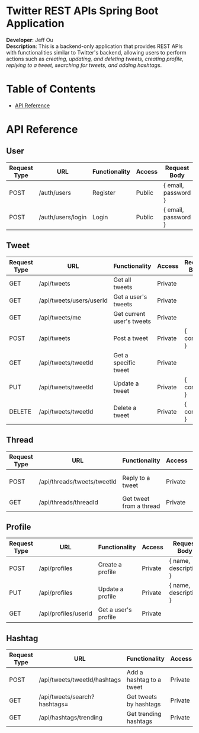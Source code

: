 # Twitter REST APIs Spring Boot Application
**Developer**: Jeff Ou  
**Description**: This is a backend-only application that provides REST APIs with functionalities similar to Twitter's backend, allowing users to perform actions such as *creating, updating, and deleting tweets, creating profile, replying to a tweet,  searching for tweets, and adding hashtags*.
# Table of Contents
- [API Reference](#api-reference)


# API Reference
## User

| Request Type | URL               | Functionality | Access | Request Body        |
|--------------|-------------------|---------------|--------|---------------------|
| POST         | /auth/users       | Register      | Public | { email, password } |
| POST         | /auth/users/login | Login         | Public | { email, password } |            

## Tweet
| Request Type | URL                      | Functionality             | Access  | Request Body |
|--------------|--------------------------|---------------------------|---------|--------------|
| GET          | /api/tweets              | Get all tweets            | Private |              |
| GET          | /api/tweets/users/userId | Get a user's tweets       | Private |              |
| GET          | /api/tweets/me           | Get current user's tweets | Private |              |
| POST         | /api/tweets              | Post a tweet              | Private | { content }  |
| GET          | /api/tweets/tweetId      | Get a specific tweet      | Private |              |
| PUT          | /api/tweets/tweetId      | Update a tweet            | Private | { content }  |
| DELETE       | /api/tweets/tweetId      | Delete a tweet            | Private | { content }  |

## Thread
| Request Type | URL                         | Functionality           | Access  | Request Body |
|--------------|-----------------------------|-------------------------|---------|--------------|
| POST         | /api/threads/tweets/tweetId | Reply to a tweet        | Private | { content }  |
| GET          | /api/threads/threadId       | Get tweet from a thread | Private |              |   

## Profile

| Request Type | URL                  | Functionality        | Access  | Request Body          |
|--------------|----------------------|----------------------|---------|-----------------------|
| POST         | /api/profiles        | Create a profile     | Private | { name, description } |
| PUT          | /api/profiles        | Update a profile     | Private | { name, description } |
| GET          | /api/profiles/userId | Get a user's profile | Private |                       |

## Hashtag

| Request Type | URL                          | Functionality            | Access  | Request Body    |
|--------------|------------------------------|--------------------------|---------|-----------------|
| POST         | /api/tweets/tweetId/hashtags | Add a hashtag to a tweet | Private | { hashtagName } |
| GET          | /api/tweets/search?hashtags= | Get tweets by hashtags   | Private |                 |
| GET          | /api/hashtags/trending       | Get trending hashtags    | Private |                 |